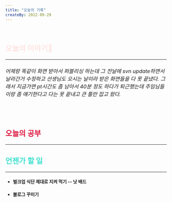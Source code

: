 ```yaml
---
title: "오늘의 기록"
createBy: 2022-09-29
---
```



<br>

<h2 style="font-size:23px; color:#ffe4e1 ">오늘의 이야기🧧</h2>

--- 

<h6  style="font-size:16.3px;  ">
어제랑 똑같이 화면 받아서 퍼블리싱 하는데 그 전날에 svn update하면서 날라간거 수정하고 선생님도 오시는 날이라 받은 화면들을 다 못 끝냈다. 그래서 지금가면 pt시간도 좀 남아서 40분 정도 하다가 퇴근했는데 주임님들이랑 좀 얘기한다고 다는 못 끝내고 큰 틀만 잡고 왔다. 
</h6>
<br>
<h6  style="font-size:16.3px;  ">
</h6>

<h2 style="font-size:23px; color:#dc143c ">오늘의 공부</h2>

---

#### 
#### 



<h2 style="font-size:23px; color:#40e0d0">언젠가 할 일</h2>

---
- #### 벌크업 식단 제대로 지켜 먹기 -- 낫 배드
- #### 블로그 꾸미기


